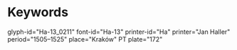 # Keywords
glyph-id="Ha-13_0211"
font-id="Ha-13"
printer-id="Ha"
printer="Jan Haller"
period="1505–1525"
place="Kraków"
PT plate="172"
